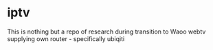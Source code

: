 # iptv

This is nothing but a repo of research during transition to Waoo webtv supplying own router - specifically ubiqiti 
